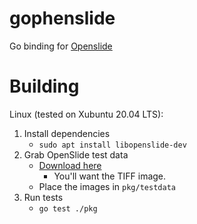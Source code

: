 # gophenslide
Go binding for [Openslide](https://openslide.org/)

# Building

Linux (tested on Xubuntu 20.04 LTS):

1. Install dependencies
    - `sudo apt install libopenslide-dev`
1. Grab OpenSlide test data
    - [Download here](http://openslide.cs.cmu.edu/download/openslide-testdata/)
        - You'll want the TIFF image.
    - Place the images in `pkg/testdata`
1. Run tests
    - `go test ./pkg`
